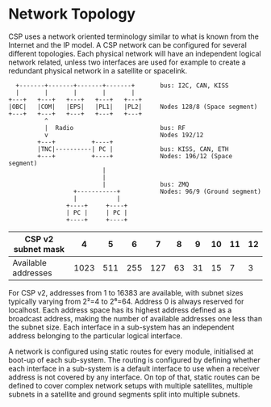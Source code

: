 # Network Topology

CSP uses a network oriented terminology similar to what is known from
the Internet and the IP model. A CSP network can be configured for
several different topologies. Each physical network will have an
independent logical network related, unless two interfaces are used for
example to create a redundant physical network in a satellite or spacelink.

```
  +-------+-------+-------+-------+       bus: I2C, CAN, KISS
  |       |       |       |       |
+---+   +---+   +---+   +---+   +---+
|OBC|   |COM|   |EPS|   |PL1|   |PL2|     Nodes 128/8 (Space segment)
+---+   +---+   +---+   +---+   +---+
          ^
          |  Radio                        bus: RF
          v                               Nodes 192/12
        +---+          +----+
        |TNC|----------| PC |             bus: KISS, CAN, ETH
        +---+          +----+             Nodes: 196/12 (Space segment)
                          |       
                          |               
                          |               bus: ZMQ
                  +-----------+           Nodes: 96/9 (Ground segment)
                  |           |
                +----+     +----+
                | PC |     | PC |
                +----+     +----+
```                        

| CSP v2 subnet mask  | 4    | 5   | 6   | 7   | 8  | 9  | 10 | 11 | 12 |
| --------------------|------|-----|-----|-----|----|----|----|----|----|
| Available addresses | 1023 | 511 | 255 | 127 | 63 | 31 | 15 | 7  | 3  | 

For CSP v2, addresses from 1 to 16383 are available, with subnet sizes
typically varying from 2²=4 to 2⁶=64. Address 0 is always reserved for
localhost. Each address space has its highest address defined as a
broadcast address, making the number of available addresses one less than
the subnet size. Each interface in a sub-system  has an independent address
belonging to the particular logical interface. 

A network is configured using static routes for every module, initialised
at boot-up of each sub-system. The routing is configured by defining whether
each interface in a sub-system is a default interface to use when a
receiver address is not covered by any interface. On top of that, static
routes can be defined to cover complex network setups with multiple
satellites, multiple subnets in a satellite and ground segments split into
multiple subnets.